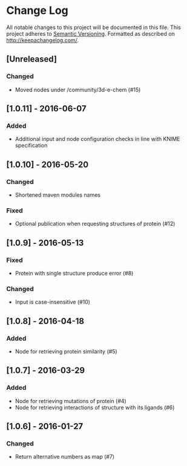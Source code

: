 # Change Log
All notable changes to this project will be documented in this file.
This project adheres to [Semantic Versioning](http://semver.org/).
Formatted as described on http://keepachangelog.com/.

## [Unreleased]

### Changed

- Moved nodes under /community/3d-e-chem (#15)

## [1.0.11] - 2016-06-07

### Added

- Additional input and node configuration checks in line with KNIME specification

## [1.0.10] - 2016-05-20

### Changed

- Shortened maven modules names

### Fixed

- Optional publication when requesting structures of protein (#12)

## [1.0.9] - 2016-05-13

### Fixed

- Protein with single structure produce error (#8)

### Changed

- Input is case-insensitive (#10)

## [1.0.8] - 2016-04-18

### Added

- Node for retrieving protein similarity (#5)

## [1.0.7] - 2016-03-29

### Added

- Node for retrieving mutations of protein (#4)
- Node for retrieving interactions of structure with its ligands (#6)

## [1.0.6] - 2016-01-27

### Changed

- Return alternative numbers as map (#7)
